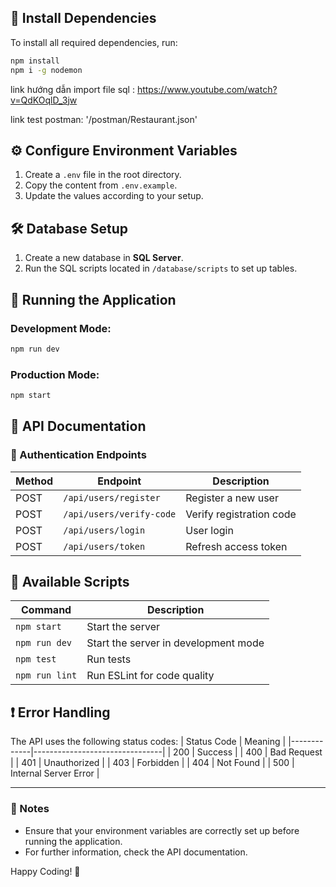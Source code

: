 ## 📌 Install Dependencies

To install all required dependencies, run:

```bash
npm install
npm i -g nodemon
```

link hướng dẫn import file sql : https://www.youtube.com/watch?v=QdKOqlD_3jw

link test postman: '/postman/Restaurant.json'

## ⚙️ Configure Environment Variables

1. Create a `.env` file in the root directory.
2. Copy the content from `.env.example`.
3. Update the values according to your setup.

## 🛠 Database Setup

1. Create a new database in **SQL Server**.
2. Run the SQL scripts located in `/database/scripts` to set up tables.

## 🚀 Running the Application

### Development Mode:

```bash
npm run dev
```

### Production Mode:

```bash
npm start
```

## 📖 API Documentation

### 🔑 Authentication Endpoints

| Method | Endpoint                 | Description              |
| ------ | ------------------------ | ------------------------ |
| POST   | `/api/users/register`    | Register a new user      |
| POST   | `/api/users/verify-code` | Verify registration code |
| POST   | `/api/users/login`       | User login               |
| POST   | `/api/users/token`       | Refresh access token     |

## 📜 Available Scripts

| Command        | Description                          |
| -------------- | ------------------------------------ |
| `npm start`    | Start the server                     |
| `npm run dev`  | Start the server in development mode |
| `npm test`     | Run tests                            |
| `npm run lint` | Run ESLint for code quality          |

## ❗ Error Handling

The API uses the following status codes:
| Status Code | Meaning |
|-------------|--------------------------------|
| 200 | Success |
| 400 | Bad Request |
| 401 | Unauthorized |
| 403 | Forbidden |
| 404 | Not Found |
| 500 | Internal Server Error |

---

### 📝 Notes

- Ensure that your environment variables are correctly set up before running the application.
- For further information, check the API documentation.

Happy Coding! 🚀
 